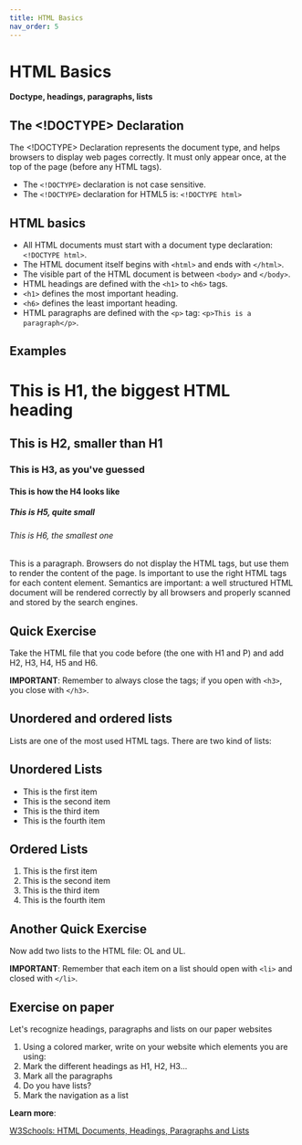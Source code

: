 ```yaml
---
title: HTML Basics
nav_order: 5
---
```


# HTML Basics 

**Doctype, headings, paragraphs, lists** 

## The <!DOCTYPE> Declaration 

The <!DOCTYPE> Declaration represents the document type, and helps browsers to display web pages correctly. It must only appear once, at the top of the page (before any HTML tags).

- The `<!DOCTYPE>` declaration is not case sensitive.
- The `<!DOCTYPE>` declaration for HTML5 is: `<!DOCTYPE html>`

## HTML basics

- All HTML documents must start with a document type declaration: `<!DOCTYPE html>`.
- The HTML document itself begins with `<html>` and ends with `</html>`.
- The visible part of the HTML document is between `<body>` and `</body>`.
- HTML headings are defined with the `<h1>` to `<h6>` tags.
- `<h1>` defines the most important heading.
- `<h6>` defines the least important heading.
- HTML paragraphs are defined with the `<p>` tag: `<p>This is a paragraph</p>`.

## Examples

<h1>This is H1, the biggest HTML heading</h1>
<h2>This is H2, smaller than H1</h2>
<h3>This is H3, as you've guessed</h3>
<h4>This is how the H4 looks like</h4>
<h5>This is H5, quite small</h5>
<h6>This is H6, the smallest one</h6>
<p>This is a paragraph. Browsers do not display the HTML tags, but use them to render the content of the page. Is important to use the right HTML tags for each content element. Semantics are important: a well structured HTML document will be rendered correctly by all browsers and properly scanned and stored by the search engines.</p>

## Quick Exercise

Take the HTML file that you code before (the one with H1 and P) and add H2, H3, H4, H5 and H6.

**IMPORTANT**: Remember to always close the tags; if you open with `<h3>`, you close with `</h3>`.

## Unordered and ordered lists

Lists are one of the most used HTML tags. There are two kind of lists:

## Unordered Lists
<ul>
  <li>This is the first item</li>
  <li>This is the second item</li>
  <li>This is the third item</li>
  <li>This is the fourth item</li>
</ul>

## Ordered Lists

<ol>
  <li>This is the first item</li>
  <li>This is the second item</li>
  <li>This is the third item</li>
  <li>This is the fourth item</li>
</ol>

## Another Quick Exercise

Now add two lists to the HTML file: OL and UL.

**IMPORTANT**: Remember that each item on a list should open with `<li>` and closed with `</li>`.

## Exercise on paper

Let's recognize headings, paragraphs and lists on our paper websites

1. Using a colored marker, write on your website which elements you are using:
2. Mark the different headings as H1, H2, H3...
3. Mark all the paragraphs
4. Do you have lists?
5. Mark the navigation as a list

**Learn more**:

[W3Schools: HTML Documents, Headings, Paragraphs and Lists](https://www.w3schools.com/html/html_basic.asp)  